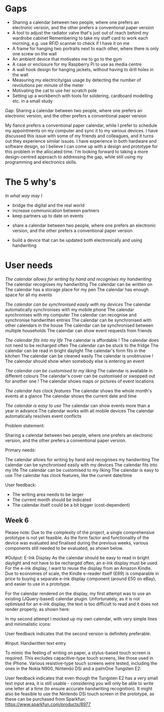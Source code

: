 # Gaps

* Sharing a calendar between two people, where one prefers an electronic version, and the other prefers a conventional paper version
* A tool to adjust the radiator valve that's just out of reach behind my wardrobe cabinet
Remembering to take my staff card to work each morning, e.g. use RFID scanner to check if I have it on me
* A frame for hanging two portraits next to each other, where there is only one screw on the wall
* An ambient device that motivates me to go to the gym
* A case or enclosure for my Raspberry Pi to use as media centre
* A wall hook design for hanging jackets, without having to drill holes in the wall
* Measuring my electricity/gas usage by detecting the number of revolutions per minute of the meter
* Motivating the cat to use her scratch pole
* Setting up a workbench with tools for soldering, cardboard modelling etc. in a small study

Gap: Sharing a calendar between two people, where one prefers an electronic version, and the other prefers a conventional paper version

My fiancé prefers a conventional paper calendar, while I prefer to schedule my appointments on my computer and sync it to my various devices. I have discussed this issue with some of my friends and colleagues, and it turns out they experience similar issues. I have experience in both hardware and software design, so I believe I can come up with a design and prototype for this problem in the allocated time. I'm looking forward to taking a more design-centred approach to addressing the gap, while still using my programming and electronics skills.

# The 5 why's
*In what way may I*

- bridge the digital and the real world
- increase communication between partners
- keep partners up to date on events
* share a calendar between two people, where one prefers an electronic version, and the other prefers a conventional paper version
- build a device that can be updated both electronically and using handwriting


# User needs

_The calendar allows for writing by hand and recognises my handwriting_
The calendar recognises my handwriting
The calendar can be written on
The calendar has a storage place for my pen
The calendar has enough space for all my events

_The calendar can be synchronised easily with my devices_
The calendar automatically synchronises with my mobile phone
The calendar synchronises with my computer
The calendar can recognise and synchronise handwritten entries 
The calendar can be synchronised with other calendars in the house
The calendar can be synchronised between multiple households
The calendar can show event requests from friends

_The calendar fits into my life_
The calendar is affordable
! The calendar does not need to be recharged often
The calendar can be stuck to the fridge
The calendar can be read in bright daylight
The calendar's form fits in the kitchen
The calendar can be cleaned easily
The calendar is unobtrusive
! The calendar should show when somebody else is entering an event

_The calendar can be customised to my liking_
The calendar is available in different colours
The calendar's cover can be customised or swopped out for another one
! The calendar shows maps or pictures of event locations

_The calendar has clock features_
The calendar shows the whole month's events at a glance
The calendar shows the current date and time

_The calendar is easy to use_
The calendar can show events more than a year in advance
The calendar works with all mobile devices
The calendar automatically resolves event conflicts


Problem statement: 

Sharing a calendar between two people, where one prefers an electronic version, and the other prefers a conventional paper version.

Primary needs:

The calendar allows for writing by hand and recognises my handwriting
The calendar can be synchronised easily with my devices
The calendar fits into my life
The calendar can be customised to my liking
The calendar is easy to use
The calendar has clock features, like the current date/time


User feedback:

- The writing area needs to be larger
- The current month should be indicated
- The calendar itself could be a bit bigger (cost-dependent)


## Week 6
Please note: Due to the complexity of the project, a single comprehensive prototype is not yet feasible. As the form factor and functionality of the device was evaluated and finalised during the previous weeks, various components still needed to be evaluated, as shown below.

#Output: E-Ink Display
As the calendar should be easy to read in bright daylight and not have to be recharged often, an e-ink display must be used. For the e-ink display, I want to reuse the display from an Amazon Kindle.  Due to economies of scale, the Kindle e-reader itself (£69) is comparable in price to buying a separate e-ink display component (around £50 on eBay), and easier to use in a prototype.

For the calendar rendered on the display, my first attempt was to use an existing (JQuery-based) calendar plugin. Unfortunately, as it is not optimised for an e-ink display, the text is too difficult to read and it does not render properly, as shown here:

<insert figure>
	
In my second attempt I mocked up my own calendar, with very simple lines and minimalistic icons:

<insert figure>
	
User feedback indicates that the second version is definitely preferable.	

#Input: Handwritten text entry

To mimic the feeling of writing on paper, a stylus-based touch screen is required. This excludes capacitive-type touch screens, like those used in the iPhone. Various resistive-type touch screens were tested, including the ones in the Nokia N900, Nintendo DSi and a palmOne Tungsten E2:

<insert figure>

User feedback indicates that even though the Tungsten E2 has a very small text input area, it is still usable - considering you will only be able to write one letter at a time (to ensure accurate handwriting recognition). It might also be feasible to use the Nintendo DSi touch screen in the prototype, as these can be purchased from Sparkfun: https://www.sparkfun.com/products/8977


